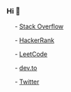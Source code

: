 ### Hi 👋

<!--
**deepakmahakale/deepakmahakale** is a ✨ _special_ ✨ repository because its `README.md` (this file) appears on your GitHub profile.

Here are some ideas to get you started:
-->


<img src="https://user-images.githubusercontent.com/14993828/114518201-ba36a600-9c5c-11eb-9f39-11958f126a66.png" height=15 /> - [Stack Overflow](https://stackoverflow.com/users/4758119/deepak-mahakale)

<img src="https://user-images.githubusercontent.com/14993828/114517601-1fd66280-9c5c-11eb-88ce-687642c98596.png" height=15 /> - [HackerRank](https://www.hackerrank.com/deepakmahakale)

<img src="https://user-images.githubusercontent.com/14993828/114517459-fc131c80-9c5b-11eb-8227-35662e5f1516.png" height=15 /> - [LeetCode](https://leetcode.com/deepakmahakale)

<img src="https://user-images.githubusercontent.com/14993828/114518507-0f72b780-9c5d-11eb-9644-9f73c78f0384.png" height=15 /> - [dev.to](https://dev.to/deepakmahakale)

<img src="https://user-images.githubusercontent.com/14993828/114518706-434ddd00-9c5d-11eb-931b-f0cb6b6eb246.png" height=15 /> - [Twitter](https://twitter.com/deepakmahakale)

